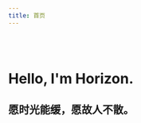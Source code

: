 ```yaml
---
title: 首页
---
```


<style type="text/css">
.home {
  text-align: center;
}
.home h1 {
  font-size: 3em;
}
.home h2 {
  margin-bottom: 4em;
}
.home ul {
  margin-left: -4em;
}
.home ul li {
  display: inline-block;
  margin-left: 4em;
}
</style>

<br><br>

<h1 class="title">Hello, I'm Horizon.</h1>

<h2>愿时光能缓，愿故人不散。</h2>
